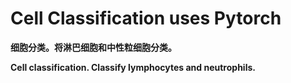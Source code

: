 # Cell Classification uses Pytorch
**细胞分类。将淋巴细胞和中性粒细胞分类。**

**Cell classification. Classify lymphocytes and neutrophils.**

